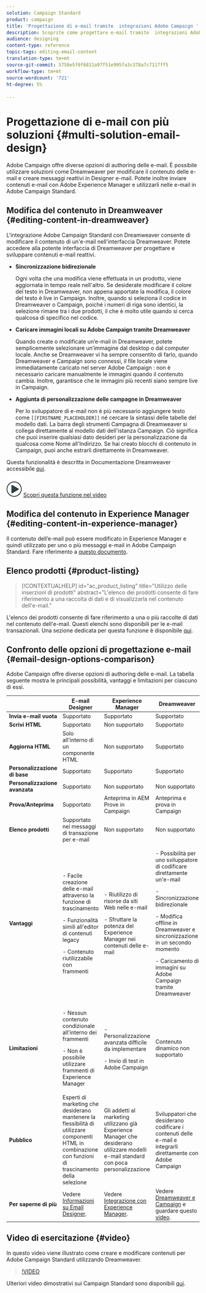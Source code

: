 ```yaml
---
solution: Campaign Standard
product: campaign
title: 'Progettazione di e-mail tramite  integrazioni Adobe Campaign '
description: Scoprite come progettare e-mail tramite  integrazioni Adobe Campaign in e-mail Designer.
audience: designing
content-type: reference
topic-tags: editing-email-content
translation-type: tm+mt
source-git-commit: 5758e5f0f6811a97f51e995fa3c378a7c7117ff5
workflow-type: tm+mt
source-wordcount: '721'
ht-degree: 5%

---
```



# Progettazione di e-mail con più soluzioni {#multi-solution-email-design}

 Adobe Campaign offre diverse opzioni di authoring delle e-mail. È possibile utilizzare soluzioni come Dreamweaver per modificare il contenuto delle e-mail e creare messaggi reattivi in Designer e-mail. Potete inoltre inviare contenuti e-mail con Adobe Experience Manager e utilizzarli nelle e-mail in  Adobe Campaign Standard.

## Modifica del contenuto in Dreamweaver {#editing-content-in-dreamweaver}

L&#39;integrazione Adobe Campaign Standard  con Dreamweaver consente di modificare il contenuto di un&#39;e-mail nell&#39;interfaccia Dreamweaver. Potete accedere alla potente interfaccia di Dreamweaver per progettare e sviluppare contenuti e-mail reattivi.

* **Sincronizzazione bidirezionale**

   Ogni volta che una modifica viene effettuata in un prodotto, viene aggiornata in tempo reale nell&#39;altro. Se desiderate modificare il colore del testo in Dreamweaver, non appena apportate la modifica, il colore del testo è live in Campaign. Inoltre, quando si seleziona il codice in Dreamweaver o Campaign, poiché i numeri di riga sono identici, la selezione rimane tra i due prodotti, il che è molto utile quando si cerca qualcosa di specifico nel codice.

* **Caricare immagini locali su Adobe Campaign tramite Dreamweaver**

   Quando create o modificate un’e-mail in Dreamweaver, potete semplicemente selezionare un’immagine dal desktop o dal computer locale. Anche se Dreamweaver vi ha sempre consentito di farlo, quando Dreamweaver e Campaign sono connessi, il file locale viene immediatamente caricato nel server Adobe Campaign : non è necessario caricare manualmente le immagini quando il contenuto cambia. Inoltre, garantisce che le immagini più recenti siano sempre live in Campaign.

* **Aggiunta di personalizzazione delle campagne in Dreamweaver**

   Per lo sviluppatore di e-mail non è più necessario aggiungere testo come `[[FIRSTNAME_PLACEHOLDER]]` né cercare la sintassi delle tabelle del modello dati. La barra degli strumenti Campagna di Dreamweaver si collega direttamente al modello dati dell&#39;istanza Campaign. Ciò significa che puoi inserire qualsiasi dato desideri per la personalizzazione da qualcosa come Nome all&#39;Indirizzo. Se hai creato blocchi di contenuto in Campaign, puoi anche estrarli direttamente in Dreamweaver.

Questa funzionalità è descritta in Documentazione Dreamweaver accessibile [qui](https://helpx.adobe.com/it/dreamweaver/using/working-with-dreamweaver-and-campaign.html).

![](assets/do-not-localize/how-to-video.png) [Scopri questa funzione nel video](#video)

## Modifica del contenuto in  Experience Manager {#editing-content-in-experience-manager}

Il contenuto dell’e-mail può essere modificato in  Experience Manager e quindi utilizzato per uno o più messaggi e-mail in  Adobe Campaign Standard. Fare riferimento a [questo documento](../../integrating/using/integrating-with-experience-manager.md).

## Elenco prodotti {#product-listing}

>[!CONTEXTUALHELP]
>id="ac_product_listing"
>title="Utilizzo delle inserzioni di prodotti"
>abstract="L&#39;elenco dei prodotti consente di fare riferimento a una raccolta di dati e di visualizzarla nel contenuto dell&#39;e-mail."

L&#39;elenco dei prodotti consente di fare riferimento a una o più raccolte di dati nel contenuto dell&#39;e-mail. Questi elenchi sono disponibili per le e-mail transazionali. Una sezione dedicata per questa funzione è disponibile [qui](../../designing/using/using-product-listings.md).

## Confronto delle opzioni di progettazione e-mail {#email-design-options-comparison}

 Adobe Campaign offre diverse opzioni di authoring delle e-mail. La tabella seguente mostra le principali possibilità, vantaggi e limitazioni per ciascuno di essi.

<table> 
 <thead> 
  <tr> 
   <th> </th> 
   <th> E-mail Designer<br /> </th> 
   <th> Experience Manager <br /> </th> 
   <th> Dreamweaver<br /> </th> 
  </tr> 
 </thead> 
 <tbody> 
  <tr> 
   <td> <strong>Invia e-mail vuota</strong><br /> </td> 
   <td> Supportato<br /> </td> 
   <td> Supportato<br /> </td> 
   <td> Supportato<br /> </td> 
  </tr> 
  <tr> 
   <td> <strong>Scrivi HTML</strong><br /> </td> 
   <td> Supportato<br /> </td> 
   <td> Non supportato<br /> </td> 
   <td> Supportato<br /> </td> 
  </tr> 
  <tr> 
   <td> <strong>Aggiorna HTML</strong><br /> </td> 
   <td> Solo all'interno di un componente HTML<br /> </td> 
   <td> Non supportato<br /> </td> 
   <td> Supportato<br /> </td> 
  </tr> 
  <tr> 
   <td> <strong>Personalizzazione di base</strong><br /> </td> 
   <td> Supportato<br /> </td> 
   <td> Supportato<br /> </td> 
   <td> Supportato<br /> </td> 
  </tr> 
  <tr> 
   <td> <strong>Personalizzazione avanzata</strong><br /> </td> 
   <td> Supportato<br /> </td> 
   <td> Non supportato<br /> </td> 
   <td> Non supportato<br /> </td> 
  </tr> 
  <tr> 
   <td> <strong>Prova/Anteprima</strong><br /> </td> 
   <td> Supportato<br /> </td> 
   <td> Anteprima in AEM<br /> Prove in Campaign<br /> </td> 
   <td> Anteprima e prova in Campaign<br /> </td> 
  </tr> 
  <tr> 
   <td> <strong>Elenco prodotti</strong><br /> </td> 
   <td> Supportato nei messaggi di transazione per e-mail<br /> </td> 
   <td> Non supportato<br /> </td> 
   <td> Non supportato<br /> </td> 
  </tr> 
  <tr> 
   <td> <strong>Vantaggi</strong><br /> </td> 
   <td> 
     <p>- Facile creazione delle e-mail attraverso la funzione di trascinamento</p>
     <p>- Funzionalità simili all'editor di contenuti legacy</p>
     <p>- Contenuto riutilizzabile con frammenti</p>
  </td> 
   <td> 
     <p>- Riutilizzo di risorse da siti Web nelle e-mail</p>
     <p>- Sfruttare la potenza del  Experience Manager nei contenuti delle e-mail</p>
    </td> 
   <td> 
    <p>- Possibilità per uno sviluppatore di codificare direttamente un'e-mail</p>
    <p>- Sincronizzazione bidirezionale</p>
    <p>- Modifica offline in Dreamweaver e sincronizzazione in un secondo momento</p>
    <p>- Caricamento di immagini su  Adobe Campaign tramite Dreamweaver</p>
  </td> 
  </tr> 
  <tr> 
   <td> <strong>Limitazioni</strong><br /> </td> 
   <td> 
     <p>- Nessun contenuto condizionale all'interno dei frammenti</p>
     <p>- Non è possibile utilizzare  frammenti di Experience Manager</p>
  </td> 
   <td> 
     <p>- Personalizzazione avanzata difficile da implementare</p>
     <p>- Invio di test in  Adobe Campaign</p>
  </td> 
   <td> Contenuto dinamico non supportato<br /> </td> 
  </tr> 
  <tr> 
   <td> <strong>Pubblico</strong><br /> </td> 
   <td> Esperti di marketing che desiderano mantenere la flessibilità di utilizzare componenti HTML in combinazione con funzioni di trascinamento della selezione<br /> </td> 
   <td> Gli addetti al marketing utilizzano già  Experience Manager che desiderano utilizzare modelli e-mail standard con poca personalizzazione<br /> </td> 
   <td> Sviluppatori che desiderano codificare i contenuti delle e-mail e integrarli direttamente con  Adobe Campaign<br /> </td> 
  </tr> 
  <tr> 
   <td> <strong>Per saperne di più</strong><br /> </td> 
   <td> Vedere <a href="../../designing/using/designing-content-in-adobe-campaign.md">Informazioni su Email Designer</a>.<br /> </td> 
   <td> Vedere <a href="../../integrating/using/integrating-with-experience-manager.md">Integrazione con  Experience Manager</a>.<br /> </td> 
   <td> Vedere <a href="https://helpx.adobe.com/dreamweaver/using/working-with-dreamweaver-and-campaign.html">Dreamweaver e Campaign</a> e guardare questo <a href="#video">video</a>.<br /> </td> 
  </tr> 
 </tbody> 
</table>

## Video di esercitazione {#video}

In questo video viene illustrato come creare e modificare contenuti per  Adobe Campaign Standard utilizzando Dreamweaver.

>[!VIDEO](https://video.tv.adobe.com/v/23121?quality=12&captions=eng)

Ulteriori video dimostrativi sui Campaign Standard sono disponibili [qui](https://experienceleague.adobe.com/docs/campaign-standard-learn/tutorials/overview.html?lang=it).
